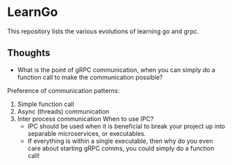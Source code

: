 # LearnGo

This repository lists the various evolutions of learning go and grpc.


## Thoughts

* What is the point of gRPC communication, when you can simply do a function call to make the communication possible?


Preference of communication patterns:
1. Simple function call
2. Async (threads) communication
3. Inter process communication
     When to use IPC? 
     - IPC should be used when it is beneficial to break your project up into separable microservices, or executables.
     - If everything is within a single executable, then why do you even care about starting gRPC comms, you could simply do a function call!

